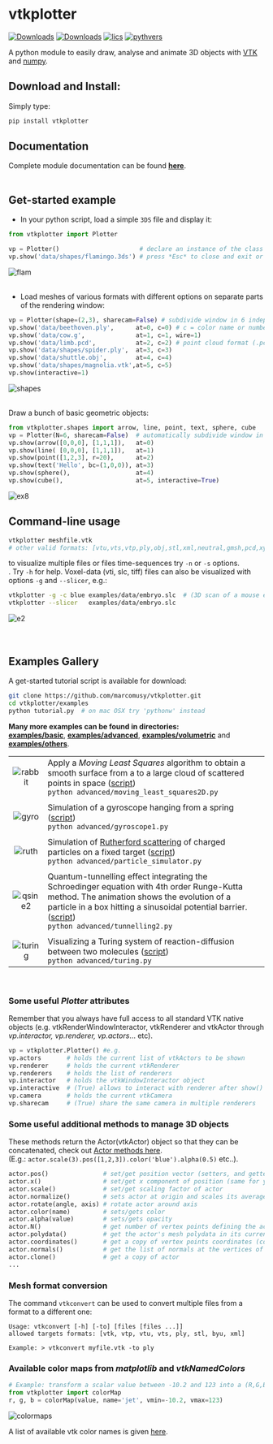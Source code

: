 # vtkplotter
[![Downloads](https://pepy.tech/badge/vtkplotter)](https://pepy.tech/project/vtkplotter)
[![Downloads](https://pepy.tech/badge/vtkplotter/week)](https://pepy.tech/project/vtkplotter)
[![lics](https://img.shields.io/badge/license-MIT-blue.svg)](https://en.wikipedia.org/wiki/MIT_License)
[![pythvers](https://img.shields.io/badge/python-2.7%7C3.6-brightgreen.svg)](https://pypi.org/project/vtkplotter)

A python module to easily draw, analyse and animate 3D objects with [VTK](https://www.vtk.org/) 
and [numpy](http://www.numpy.org/).


## Download and Install:
Simply type:
```bash
pip install vtkplotter
```

## Documentation
Complete module documentation can be found [**here**](https://vtkplotter.embl.es).
<br />
<br />


## Get-started example
- In your python script, load a simple `3DS` file and display it:
```python
from vtkplotter import Plotter

vp = Plotter()                      # declare an instance of the class
vp.show('data/shapes/flamingo.3ds') # press *Esc* to close and exit or *q* to continue
```
![flam](https://user-images.githubusercontent.com/32848391/50738813-58af4380-11d8-11e9-84ce-53579c1dba65.png)
<br />
<br />


- Load meshes of various formats with different options on separate parts of the rendering window:
```python
vp = Plotter(shape=(2,3), sharecam=False) # subdivide window in 6 independent parts
vp.show('data/beethoven.ply',      at=0, c=0) # c = color name or number
vp.show('data/cow.g',              at=1, c=1, wire=1)
vp.show('data/limb.pcd',           at=2, c=2) # point cloud format (.pcl)
vp.show('data/shapes/spider.ply',  at=3, c=3)
vp.show('data/shuttle.obj',        at=4, c=4)
vp.show('data/shapes/magnolia.vtk',at=5, c=5)
vp.show(interactive=1)
```
![shapes](https://user-images.githubusercontent.com/32848391/50738812-58af4380-11d8-11e9-96d6-cc3780c2bac2.jpg)
<br />
<br />


Draw a bunch of basic geometric objects:
```python
from vtkplotter.shapes import arrow, line, point, text, sphere, cube
vp = Plotter(N=6, sharecam=False)  # automatically subdivide window in 6 independent parts
vp.show(arrow([0,0,0], [1,1,1]),   at=0)
vp.show(line( [0,0,0], [1,1,1]),   at=1)
vp.show(point([1,2,3], r=20),      at=2)
vp.show(text('Hello', bc=(1,0,0)), at=3)
vp.show(sphere(),                  at=4)
vp.show(cube(),                    at=5, interactive=True)
```
![ex8](https://user-images.githubusercontent.com/32848391/50738811-58af4380-11d8-11e9-9bfb-378c27c9d26f.png)
<br />

## Command-line usage
```bash
vtkplotter meshfile.vtk 
# other valid formats: [vtu,vts,vtp,ply,obj,stl,xml,neutral,gmsh,pcd,xyz,txt,byu,tif,slc,vti,png,jpg]
```
to visualize multiple files or files time-sequences try `-n` or `-s` options.<br />. Try `-h` for help.
Voxel-data (vti, slc, tiff) files can also be visualized with options `-g` and `--slicer`,
e.g.:
```bash
vtkplotter -g -c blue examples/data/embryo.slc  # (3D scan of a mouse embryo)
vtkplotter --slicer   examples/data/embryo.slc    
```
![e2](https://user-images.githubusercontent.com/32848391/50738810-58af4380-11d8-11e9-8fc7-6c6959207224.jpg)
<br />
<br />
<br />


## Examples Gallery
A get-started tutorial script is available for download:
```bash
git clone https://github.com/marcomusy/vtkplotter.git
cd vtkplotter/examples
python tutorial.py  # on mac OSX try 'pythonw' instead
```
**Many more examples can be found in directories:** <br>
[**examples/basic**](https://github.com/marcomusy/vtkplotter/blob/master/examples/basic), 
[**examples/advanced**](https://github.com/marcomusy/vtkplotter/blob/master/examples/advanced),
[**examples/volumetric**](https://github.com/marcomusy/vtkplotter/blob/master/examples/volumetric)
and [**examples/others**](https://github.com/marcomusy/vtkplotter/blob/master/examples/others).

|    |    |
|:-------------:|:-----|
| ![rabbit](https://user-images.githubusercontent.com/32848391/50738808-5816ad00-11d8-11e9-9854-c952be6fb941.jpg)  | Apply a *Moving Least Squares* algorithm to obtain a smooth surface from a to a large cloud of scattered points in space ([script](https://github.com/marcomusy/vtkplotter/blob/master/examples/advanced/moving_least_squares2D.py)) <br />  `python advanced/moving_least_squares2D.py` |
|    |    |
| ![gyro](https://user-images.githubusercontent.com/32848391/39766016-85c1c1d6-52e3-11e8-8575-d167b7ce5217.gif) | Simulation of a gyroscope hanging from a spring ([script](https://github.com/marcomusy/vtkplotter/blob/master/examples/advanced/gyroscope1.py)) <br /> `python advanced/gyroscope1.py`|
|    |    |
|  ![ruth](https://user-images.githubusercontent.com/32848391/43984362-5c545a0e-9d00-11e8-8ce5-572b96bb91d1.gif)  | Simulation of [Rutherford scattering](https://en.wikipedia.org/wiki/Rutherford_scattering) of charged particles on a fixed target ([script](https://github.com/marcomusy/vtkplotter/blob/master/examples/advanced/particle_simulator.py))<br /> `python advanced/particle_simulator.py`   |
|    |    |
| ![qsine2](https://user-images.githubusercontent.com/32848391/47751431-06aae880-dc92-11e8-9fcf-6659123edbfa.gif)   | Quantum-tunnelling effect integrating the Schroedinger equation with 4th order Runge-Kutta method. The animation shows the evolution of a particle in a box hitting a sinusoidal potential barrier. ([script](https://github.com/marcomusy/vtkplotter/blob/master/examples/advanced/tunnelling2.py)) <br /> `python advanced/tunnelling2.py`   |
|    |    |
| ![turing](https://user-images.githubusercontent.com/32848391/40665257-1412a30e-635d-11e8-9536-4c73bf6bdd92.gif)   |  Visualizing a Turing system of reaction-diffusion between two molecules ([script](https://github.com/marcomusy/vtkplotter/blob/master/examples/advanced/turing.py)) <br /> `python advanced/turing.py`  |
<br />

### Some useful *Plotter* attributes
Remember that you always have full access to all standard VTK native objects 
(e.g. vtkRenderWindowInteractor, vtkRenderer and vtkActor through *vp.interactor, vp.renderer, vp.actors*... etc).
```python
vp = vtkplotter.Plotter() #e.g.
vp.actors       # holds the current list of vtkActors to be shown
vp.renderer     # holds the current vtkRenderer
vp.renderers    # holds the list of renderers
vp.interactor   # holds the vtkWindowInteractor object
vp.interactive  # (True) allows to interact with renderer after show()
vp.camera       # holds the current vtkCamera
vp.sharecam     # (True) share the same camera in multiple renderers
```

### Some useful additional methods to manage 3D objects
These methods return the Actor(vtkActor) object so that they can be concatenated,
check out [Actor methods here](https://vtkplotter.embl.es/actors.m.html). <br />
(E.g.: `actor.scale(3).pos([1,2,3]).color('blue').alpha(0.5)` etc..).
```python
actor.pos()               # set/get position vector (setters, and getters if no argument is given)
actor.x()                 # set/get x component of position (same for y and z)
actor.scale()             # set/get scaling factor of actor
actor.normalize()         # sets actor at origin and scales its average size to 1
actor.rotate(angle, axis) # rotate actor around axis
actor.color(name)         # sets/gets color
actor.alpha(value)        # sets/gets opacity
actor.N()                 # get number of vertex points defining the actor's mesh
actor.polydata()          # get the actor's mesh polydata in its current transformation
actor.coordinates()       # get a copy of vertex points coordinates (copy=False to get references)
actor.normals()           # get the list of normals at the vertices of the surface
actor.clone()             # get a copy of actor
...
```


### Mesh format conversion
The command `vtkconvert` can be used to convert multiple files from a format to a different one:
```
Usage: vtkconvert [-h] [-to] [files [files ...]]
allowed targets formats: [vtk, vtp, vtu, vts, ply, stl, byu, xml]

Example: > vtkconvert myfile.vtk -to ply
```


### Available color maps from *matplotlib* and *vtkNamedColors*
```python
# Example: transform a scalar value between -10.2 and 123 into a (R,G,B) color using the 'jet' map:
from vtkplotter import colorMap
r, g, b = colorMap(value, name='jet', vmin=-10.2, vmax=123)
```
![colormaps](https://user-images.githubusercontent.com/32848391/50738804-577e1680-11d8-11e9-929e-fca17a8ac6f3.jpg)

A list of available vtk color names is given [here](https://vtkplotter.embl.es/vtkcolors.html).
<br />
